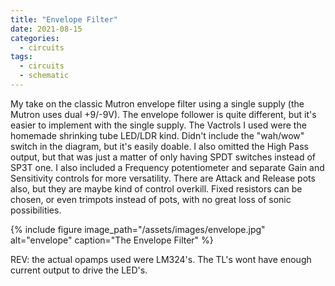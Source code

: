 ```yaml
---
title: "Envelope Filter"
date: 2021-08-15
categories:
  - circuits
tags:
  - circuits
  - schematic
---
```



My take on the classic Mutron envelope filter using a single supply (the Mutron uses dual +9/-9V). The envelope follower is quite different, but it's easier to implement with the single supply. The Vactrols I used were the homemade shrinking tube LED/LDR kind. Didn't include the "wah/wow" switch in the diagram, but it's easily doable. I also omitted the High Pass output, but that was just a matter of only having SPDT switches instead of SP3T one. I also included a Frequency potentiometer and separate Gain and Sensitivity controls for more versatility. There are Attack and Release pots also, but they are maybe kind of control overkill. Fixed resistors can be chosen, or even trimpots instead of pots, with no great loss of sonic possibilities. 


{% include figure image_path="/assets/images/envelope.jpg" alt="envelope" caption="The Envelope Filter" %}



REV: the actual opamps used were LM324's. The TL's wont have enough current output to drive the LED's.








